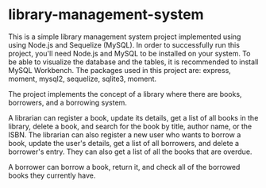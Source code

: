 # library-management-system
This is a simple library management system project implemented using using Node.js and Sequelize (MySQL).
In order to successfully run this project, you'll need Node.js and MySQL to be installed on your system. To be able to visualize the database and the tables, it is recommended to install MySQL Workbench.
The packages used in this project are:
express, moment, mysql2, sequelize, sqlite3, moment.

The project implements the concept of a library where there are books, borrowers, and a borrowing system. 

A librarian can register a book, update its details, get a list of all books in the library, delete a book, and search for the book by title, author name, or the ISBN. The librarian can also register a new user who wants to borrow a book, update the user's details, get a list of all borrowers, and delete a borrower's entry. They can also get a list of all the books that are overdue.

A borrower can borrow a book, return it, and check all of the borrowed books they currently have.

